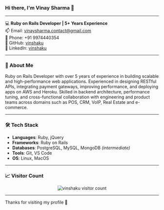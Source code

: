 ### Hi there, I'm Vinay Sharma 👋

<!--<p align="center">
  <img src="https://github.com/vinshaku/vinshaku/blob/main/banner.png" alt="Vinay Sharma Banner"/>
</p>-->

---

💻 **Ruby on Rails Developer | 5+ Years Experience**  
📫 Email: [vinaysharma.contact@gmail.com](mailto:vinaysharma.contact@gmail.com)  
📱 Phone: +91 9974440354  
🔗 GitHub: [vinshaku](https://github.com/vinshaku)  
🔗 LinkedIn: [vinshaku](https://linkedin.com/in/vinshaku)

---

### 🧠 About Me

Ruby on Rails Developer with over 5 years of experience in building scalable and high-performance web applications. Experienced in designing RESTful APIs, integrating payment gateways, improving performance, and deploying apps on AWS and Heroku. Skilled in backend architecture, performance tuning, and cross-functional collaboration with engineering and product teams across domains such as POS, CRM, VoIP, Real Estate and e-commerce.

---

### 🛠️ Tech Stack

- **Languages**: Ruby, jQuery  
- **Frameworks**: Ruby on Rails  
- **Databases**: PostgreSQL, MySQL, MongoDB *(intermediate)*  
- **Tools**: Git, VS Code  
- **OS**: Linux, MacOS

---

<!-- ### 📊 GitHub Stats

<p align="center">
  <img src="https://github-readme-stats.vercel.app/api?username=vinshaku&show_icons=true&theme=tokyonight" alt="vinshaku github stats"/>
  <br/>
  <img src="https://github-readme-streak-stats.herokuapp.com/?user=vinshaku&theme=tokyonight" alt="vinshaku streak stats"/>
  <br/>
  <img src="https://github-readme-stats.vercel.app/api/top-langs/?username=vinshaku&layout=compact&theme=tokyonight" alt="vinshaku top languages"/>
</p>

---

### 🏆 GitHub Trophies

<p align="center">
  <img src="https://github-profile-trophy.vercel.app/?username=vinshaku&theme=onedark" />
</p>

--- -->

### 📈 Visitor Count

<p align="center">
  <img src="https://komarev.com/ghpvc/?username=vinshaku&style=flat-square&color=blue" alt="vinshaku visitor count"/>
</p>

---

Thanks for visiting my profile 🙌
